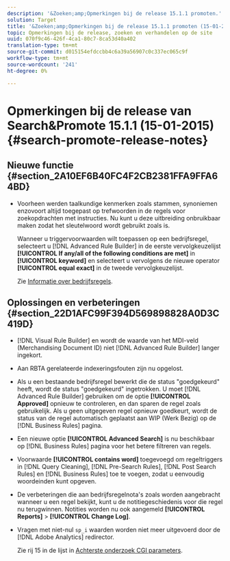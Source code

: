 ```yaml
---
description: '&Zoeken;amp;Opmerkingen bij de release 15.1.1 promoten.'
solution: Target
title: '&Zoeken;amp;Opmerkingen bij de release 15.1.1 promoten (15-01-2015)'
topic: Opmerkingen bij de release, zoeken en verhandelen op de site
uuid: 070f9c46-426f-4ca1-80c7-8ca53d40a402
translation-type: tm+mt
source-git-commit: d015154efdccbb4c6a39a56907c0c337ec065c9f
workflow-type: tm+mt
source-wordcount: '241'
ht-degree: 0%

---
```



# Opmerkingen bij de release van Search&amp;Promote 15.1.1 (15-01-2015){#search-promote-release-notes}

## Nieuwe functie {#section_2A10EF6B40FC4F2CB2381FFA9FFA64BD}

* Voorheen werden taalkundige kenmerken zoals stammen, synoniemen enzovoort altijd toegepast op trefwoorden in de regels voor zoekopdrachten met instructies. Nu kunt u deze uitbreiding onbruikbaar maken zodat het sleutelwoord wordt gebruikt zoals is.

   Wanneer u triggervoorwaarden wilt toepassen op een bedrijfsregel, selecteert u [!DNL Advanced Rule Builder] in de eerste vervolgkeuzelijst **[!UICONTROL If any/all of the following conditions are met]** in **[!UICONTROL keyword]** en selecteert u vervolgens de nieuwe operator **[!UICONTROL equal exact]** in de tweede vervolgkeuzelijst.

   Zie [Informatie over bedrijfsregels](../c-about-rules-menu/c-about-business-rules.md#concept_2A93D76216754D3D8412CDEA00BD26BD).

## Oplossingen en verbeteringen {#section_22D1AFC99F394D569898828A0D3C419D}

* [!DNL Visual Rule Builder] en wordt de waarde van het MDI-veld (Merchandising Document ID) niet  [!DNL Advanced Rule Builder] langer ingekort.
* Aan RBTA gerelateerde indexeringsfouten zijn nu opgelost.
* Als u een bestaande bedrijfsregel bewerkt die de status &quot;goedgekeurd&quot; heeft, wordt de status &quot;goedgekeurd&quot; ingetrokken. U moet [!DNL Advanced Rule Builder] gebruiken om de optie **[!UICONTROL Approved]** opnieuw te controleren, en dan sparen de regel zoals gebruikelijk. Als u geen uitgegeven regel opnieuw goedkeurt, wordt de status van de regel automatisch geplaatst aan WIP (Werk Bezig) op de [!DNL Business Rules] pagina.
* Een nieuwe optie **[!UICONTROL Advanced Search]** is nu beschikbaar op [!DNL Business Rules] pagina voor het betere filtreren van regels.
* Voorwaarde **[!UICONTROL contains word]** toegevoegd om regeltriggers in [!DNL Query Cleaning], [!DNL Pre-Search Rules], [!DNL Post Search Rules] en [!DNL Business Rules] toe te voegen, zodat u eenvoudig woordeinden kunt opgeven.
* De verbeteringen die aan bedrijfsregelnota&#39;s zoals worden aangebracht wanneer u een regel bekijkt, kunt u de notitiegeschiedenis voor die regel nu terugwinnen. Notities worden nu ook aangemeld **[!UICONTROL Reports]** > **[!UICONTROL Change Log]**.
* Vragen met niet-nul `sp_i` waarden worden niet meer uitgevoerd door de [!DNL Adobe Analytics] redirector.

   Zie rij 15 in de lijst in [Achterste onderzoek CGI parameters](../c-appendices/c-cgiparameters.md#reference_582E85C3886740C98FE88CA9DF7918E8).


